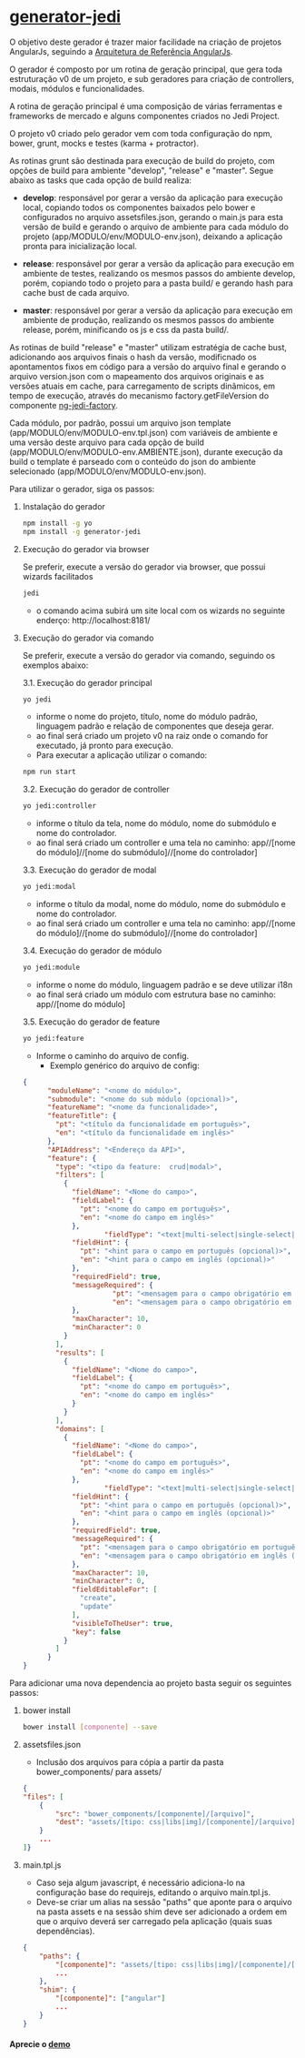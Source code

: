 # [generator-jedi](https://github.com/jediproject/generator-jedi)

O objetivo deste gerador é trazer maior facilidade na criação de projetos AngularJs, seguindo a [Arquitetura de Referência AngularJs](http://jediproject.github.io).

O gerador é composto por um rotina de geração principal, que gera toda estruturação v0 de um projeto, e sub geradores para criação de controllers, modais, módulos e funcionalidades.

A rotina de geração principal é uma composição de várias ferramentas e frameworks de mercado e alguns componentes criados no Jedi Project.

O projeto v0 criado pelo gerador vem com toda configuração do npm, bower, grunt, mocks e testes (karma + protractor).

As rotinas grunt são destinada para execução de build do projeto, com opções de build para ambiente "develop", "release" e "master". Segue abaixo as tasks que cada opção de build realiza:

- **develop**: responsável por gerar a versão da aplicação para execução local, copiando todos os componentes baixados pelo bower e configurados no arquivo assetsfiles.json, gerando o main.js para esta versão de build e gerando o arquivo de ambiente para cada módulo do projeto (app/MODULO/env/MODULO-env.json), deixando a aplicação pronta para inicialização local.

- **release**: responsável por gerar a versão da aplicação para execução em ambiente de testes, realizando os mesmos passos do ambiente develop, porém, copiando todo o projeto para a pasta build/ e gerando hash para cache bust de cada arquivo.

- **master**: responsável por gerar a versão da aplicação para execução em ambiente de produção, realizando os mesmos passos do ambiente release, porém, minificando os js e css da pasta build/.

As rotinas de build "release" e "master" utilizam estratégia de cache bust, adicionando aos arquivos finais o hash da versão, modificnado os apontamentos fixos em código para a versão do arquivo final e gerando o arquivo version.json com o mapeamento dos arquivos originais e as versões atuais em cache, para carregamento de scripts dinâmicos, em tempo de execução, através do mecanismo factory.getFileVersion do componente [ng-jedi-factory](https://github.com/jediproject/ng-jedi-factory).

Cada módulo, por padrão, possui um arquivo json template (app/MODULO/env/MODULO-env.tpl.json) com variáveis de ambiente e uma versão deste arquivo para cada opção de build (app/MODULO/env/MODULO-env.AMBIENTE.json), durante execução da build o template é parseado com o conteúdo do json do ambiente selecionado (app/MODULO/env/MODULO-env.json).

Para utilizar o gerador, siga os passos:

1. Instalação do gerador

	```bash
	npm install -g yo
	npm install -g generator-jedi
	```

2. Execução do gerador via browser

	Se preferir, execute a versão do gerador via browser, que possui wizards facilitados

	```bash
	jedi
	```

	- o comando acima subirá um site local com os wizards no seguinte enderço: http://localhost:8181/

3. Execução do gerador via comando

	Se preferir, execute a versão do gerador via comando, seguindo os exemplos abaixo:

	3.1. Execução do gerador principal
	```bash
	yo jedi
	```

	* informe o nome do projeto, título, nome do módulo padrão, linguagem padrão e relação de componentes que deseja gerar.
	* ao final será criado um projeto v0 na raiz onde o comando for executado, já pronto para execução.
	* Para executar a aplicação utilizar o comando:
	```bash
	npm run start
	```

	3.2. Execução do gerador de controller
	
	```bash
	yo jedi:controller
	```
	
	* informe o título da tela, nome do módulo, nome do submódulo e nome do controlador.
	* ao final será criado um controller e uma tela no caminho: app//[nome do módulo]//[nome do submódulo]//[nome do controlador]
		
	3.3. Execução do gerador de modal
		
	```bash
	yo jedi:modal
	```
	
	* informe o título da modal, nome do módulo, nome do submódulo e nome do controlador.
	* ao final será criado um controller e uma tela no caminho: app//[nome do módulo]//[nome do submódulo]//[nome do controlador]
		
	3.4. Execução do gerador de módulo
		
	```bash
	yo jedi:module
	```
	
	* informe o nome do módulo, linguagem padrão e se deve utilizar i18n
	* ao final será criado um módulo com estrutura base no caminho: app//[nome do módulo]
		
	3.5. Execução do gerador de feature
		
	```bash
	yo jedi:feature
	```
	
	* Informe o caminho do arquivo de config.
	    * Exemplo genérico do arquivo de config:
    
	```json
	{
		  "moduleName": "<nome do módulo>",
		  "submodule": "<nome do sub módulo (opcional)>",
		  "featureName": "<nome da funcionalidade>",
		  "featureTitle": {
		    "pt": "<título da funcionalidade em português>",
		    "en": "<título da funcionalidade em inglês>"
		  },
		  "APIAddress": "<Endereço da API>",
		  "feature": {
		    "type": "<tipo da feature:  crud|modal>",
		    "filters": [
		      {
		        "fieldName": "<Nome do campo>",
		        "fieldLabel": {
		          "pt": "<nome do campo em português>",
		          "en": "<nome do campo em inglês>"
		        },
				        "fieldType": "<text|multi-select|single-select|text-multi-value|date|date-time|password|cpf|cnpj|tel|cep|int|currency|boolean >",
		        "fieldHint": {
		          "pt": "<hint para o campo em português (opcional)>",
		          "en": "<hint para o campo em inglês (opcional)>"
		        },
		        "requiredField": true,
		        "messageRequired": {
				          "pt": "<mensagem para o campo obrigatório em português (obrigatório se required:true)>",
				          "en": "<mensagem para o campo obrigatório em inglês (obrigatório se required:true)>"
		        },
		        "maxCharacter": 10,
		        "minCharacter": 0
		      }
		    ],
		    "results": [
		      {
		        "fieldName": "<Nome do campo>",
		        "fieldLabel": {
		          "pt": "<nome do campo em português>",
		          "en": "<nome do campo em inglês>"
		        }
		      }
		    ],
		    "domains": [
		      {
		        "fieldName": "<Nome do campo>",
		        "fieldLabel": {
		          "pt": "<nome do campo em português>",
		          "en": "<nome do campo em inglês>"
		        },
				        "fieldType": "<text|multi-select|single-select|text-multi-value|date|date-time|password|cpf|cnpj|tel|cep|int|currency|boolean >",
		        "fieldHint": {
		          "pt": "<hint para o campo em português (opcional)>",
		          "en": "<hint para o campo em inglês (opcional)>"
		        },
		        "requiredField": true,
		        "messageRequired": {
		          "pt": "<mensagem para o campo obrigatório em português (obrigatório se required:true)>",
		          "en": "<mensagem para o campo obrigatório em inglês (obrigatório se required:true)>"
		        },
		        "maxCharacter": 10,
		        "minCharacter": 0,
		        "fieldEditableFor": [
		          "create",
		          "update"
		        ],
		        "visibleToTheUser": true,
		        "key": false
		      }
		    ]
		  }
	}
	```

Para adicionar uma nova dependencia ao projeto basta seguir os seguintes passos:

1. bower install

	```bash
	bower install [componente] --save
	```

2. assetsfiles.json

	- Inclusão dos arquivos para cópia a partir da pasta bower_components/ para assets/
	```json
	{
	"files": [
		{
			"src": "bower_components/[componente]/[arquivo]",
			"dest": "assets/[tipo: css|libs|img]/[componente]/[arquivo]"
		}
		...
	]}
	```

3. main.tpl.js
	- Caso seja algum javascript, é necessário adiciona-lo na configuração base do requirejs, editando o arquivo main.tpl.js.
	- Deve-se criar um alias na sessão "paths" que aponte para o arquivo na pasta assets e na sessão shim deve ser adicionado a ordem em que o arquivo deverá ser carregado pela aplicação (quais suas dependências).

	```json
	{
		"paths": {
			"[componente]": "assets/[tipo: css|libs|img]/[componente]/[arquivo].js"
			...
		},
		"shim": {
			"[componente]": ["angular"]
			...
		}
	}
	```

#### Aprecie o [demo](https://github.com/jediproject/ng-jedi-demo)